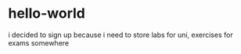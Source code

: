 # hello-world
i decided to sign up because i need to store labs for uni, exercises for exams  somewhere
